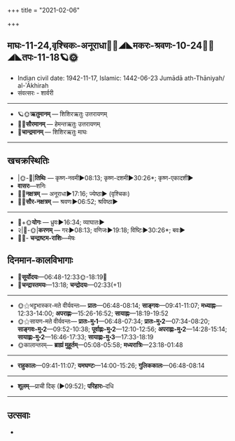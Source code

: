 +++
title = "2021-02-06"

+++
## माघः-11-24,वृश्चिकः-अनूराधा🌛🌌◢◣मकरः-श्रवणः-10-24🌌🌞◢◣तपः-11-18🪐🌞
- Indian civil date: 1942-11-17, Islamic: 1442-06-23 Jumādā ath-Thāniyah/ al-ʾĀkhirah
- संवत्सरः - शार्वरी
___________________
- 🪐🌞**ऋतुमानम्** — शिशिरऋतुः उत्तरायणम्
- 🌌🌞**सौरमानम्** — हेमन्तऋतुः उत्तरायणम्
- 🌛**चान्द्रमानम्** — शिशिरऋतुः माघः
___________________


## खचक्रस्थितिः
- |🌞-🌛|**तिथिः** — कृष्ण-नवमी►08:13; कृष्ण-दशमी►30:26*; कृष्ण-एकादशी►  
- **वासरः**—शनिः  
- 🌌🌛**नक्षत्रम्** — अनूराधा►17:16; ज्येष्ठा► (वृश्चिकः)  
- 🌌🌞**सौर-नक्षत्रम्** — श्रवणः►06:52; श्रविष्ठा►  
___________________
- 🌛+🌞**योगः** — ध्रुवः►16:34; व्याघातः►  
- २|🌛-🌞|**करणम्** — गरः►08:13; वणिजः►19:18; विष्टिः►30:26*; बवः►  
- 🌌🌛- **चन्द्राष्टम-राशिः**—मेषः  


## दिनमान-कालविभागाः
- 🌅**सूर्योदयः**—06:48-12:33🌞️-18:19🌇  
- 🌛**चन्द्रास्तमयः**—13:18; **चन्द्रोदयः**—02:33(+1)  
___________________
- 🌞⚝भट्टभास्कर-मते वीर्यवन्तः— **प्रातः**—06:48-08:14; **साङ्गवः**—09:41-11:07; **मध्याह्नः**—12:33-14:00; **अपराह्णः**—15:26-16:52; **सायाह्नः**—18:19-19:52  
- 🌞⚝सायण-मते वीर्यवन्तः— **प्रातः-मु॰1**—06:48-07:34; **प्रातः-मु॰2**—07:34-08:20; **साङ्गवः-मु॰2**—09:52-10:38; **पूर्वाह्णः-मु॰2**—12:10-12:56; **अपराह्णः-मु॰2**—14:28-15:14; **सायाह्णः-मु॰2**—16:46-17:33; **सायाह्णः-मु॰3**—17:33-18:19  
- 🌞कालान्तरम्— **ब्राह्मं मुहूर्तम्**—05:08-05:58; **मध्यरात्रिः**—23:18-01:48  
___________________
- **राहुकालः**—09:41-11:07; **यमघण्टः**—14:00-15:26; **गुलिककालः**—06:48-08:14  
___________________
- **शूलम्**—प्राची दिक् (►09:52); **परिहारः**–दधि  
___________________

## उत्सवाः
- 

